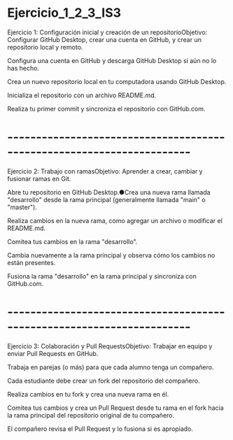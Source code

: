 # Ejercicio_1_2_3_IS3

Ejercicio 1: Configuración inicial y creación de un repositorioObjetivo: Configurar GitHub Desktop, crear una cuenta en GitHub, y crear un repositorio local y remoto.

Configura una cuenta en GitHub y descarga GitHub Desktop si aún no lo has hecho.

Crea un nuevo repositorio local en tu computadora usando GitHub Desktop.

Inicializa el repositorio con un archivo README.md.

Realiza tu primer commit y sincroniza el repositorio con GitHub.com.

# ----------------------------------------------------------------------

Ejercicio 2: Trabajo con ramasObjetivo: Aprender a crear, cambiar y fusionar ramas en Git.

Abre tu repositorio en GitHub Desktop.●Crea una nueva rama llamada "desarrollo" desde la rama principal (generalmente llamada "main" o "master").

Realiza cambios en la nueva rama, como agregar un archivo o modificar el README.md.

Comitea tus cambios en la rama "desarrollo".

Cambia nuevamente a la rama principal y observa cómo los cambios no están presentes.

Fusiona la rama "desarrollo" en la rama principal y sincroniza con GitHub.com.

# ----------------------------------------------------------------------

Ejercicio 3: Colaboración y Pull RequestsObjetivo: Trabajar en equipo y enviar Pull Requests en GitHub.

Trabaja en parejas (o más) para que cada alumno tenga un compañero.

Cada estudiante debe crear un fork del repositorio del compañero.

Realiza cambios en tu fork y crea una nueva rama en él.

Comitea tus cambios y crea un Pull Request desde tu rama en el fork hacia la rama principal del repositorio original de tu compañero.

El compañero revisa el Pull Request y lo fusiona si es apropiado.
